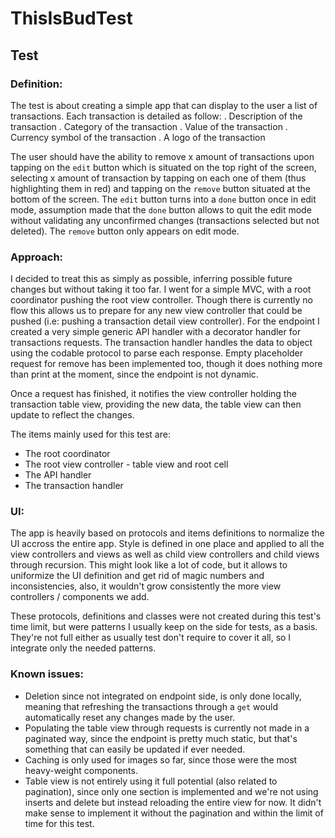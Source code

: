 # ThisIsBudTest

## Test

### Definition:

The test is about creating a simple app that can display to the user a list of transactions.
Each transaction is detailed as follow:
  . Description of the transaction
  . Category of the transaction
  . Value of the transaction
  . Currency symbol of the transaction
  . A logo of the transaction
  
The user should have the ability to remove x amount of transactions upon tapping on the `edit`
button which is situated on the top right of the screen, selecting x amount of transaction by
tapping on each one of them (thus highlighting them in red) and tapping on the `remove` button
situated at the bottom of the screen. The `edit` button turns into a `done` button once in edit
mode, assumption made that the `done` button allows to quit the edit mode without validating any
unconfirmed changes (transactions selected but not deleted). The `remove` button only appears on
edit mode.

### Approach:

I decided to treat this as simply as possible, inferring possible future changes but without taking
it too far.
I went for a simple MVC, with a root coordinator pushing the root view controller. Though there is
currently no flow this allows us to prepare for any new view controller that could be pushed
(i.e: pushing a transaction detail view controller).
For the endpoint I created a very simple generic API handler with a decorator handler for transactions
requests. The transaction handler handles the data to object using the codable protocol to parse each
response.
Empty placeholder request for remove has been implemented too, though it does nothing more than print
at the moment, since the endpoint is not dynamic.

Once a request has finished, it notifies the view controller holding the transaction table view, providing
the new data, the table view can then update to reflect the changes.

The items mainly used for this test are:
  - The root coordinator
  - The root view controller - table view and root cell
  - The API handler
  - The transaction handler

### UI:

The app is heavily based on protocols and items definitions to normalize the UI accross the entire app.
Style is defined in one place and applied to all the view controllers and views as well as child
view controllers and child views through recursion.
This might look like a lot of code, but it allows to uniformize the UI definition and get rid of magic
numbers and inconsistencies, also, it wouldn't grow consistently the more view controllers / components
we add.

These protocols, definitions and classes were not created during this test's time limit, but were patterns
I usually keep on the side for tests, as a basis. They're not full either as usually test don't require to
cover it all, so I integrate only the needed patterns.


### Known issues:

  - Deletion since not integrated on endpoint side, is only done locally, meaning that refreshing the transactions
  through a `get` would automatically reset any changes made by the user.
  - Populating the table view through requests is currently not made in a paginated way, since the endpoint
  is pretty much static, but that's something that can easily be updated if ever needed.
  - Caching is only used for images so far, since those were the most heavy-weight components.
  - Table view is not entirely using it full potential (also related to pagination), since only one section is implemented
  and we're not using inserts and delete but instead reloading the entire view for now.
  It didn't make sense to implement it without the pagination and within the limit of time for this test.
